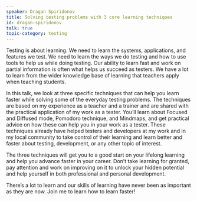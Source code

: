 ```yaml
---
speaker: Dragan Spiridonov
title: Solving testing problems with 3 core learning techniques
id: dragan-spiridonov
talk: true
topic-category: testing
---
```

Testing is about learning. We need to learn the systems, applications, and features we test. We need to learn the ways we do testing and how to use tools to help us while doing testing. Our ability to learn fast and work on partial information is often what helps us succeed as testers. We have a lot to learn from the wider knowledge base of learning that teachers apply when teaching students.

In this talk, we look at three specific techniques that can help you learn faster while solving some of the everyday testing problems. The techniques are based on my experience as a teacher and a trainer and are shared with the practical application of my work as a tester. You’ll learn about Focused and Diffused mode, Pomodoro technique, and Mindmaps, and get practical advice on how these can help you in your work as a tester. These techniques already have helped testers and developers at my work and in my local community to take control of their learning and learn better and faster about testing, development, or any other topic of interest.

The three techniques will get you to a good start on your lifelong learning and help you advance faster in your career. Don’t take learning for granted, pay attention and work on improving on it to unlock your hidden potential and help yourself in both professional and personal development.

There’s a lot to learn and our skills of learning have never been as important as they are now. Join me to learn how to learn faster!
